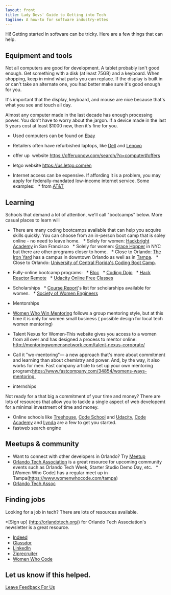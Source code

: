 ```yaml
---
layout: front
title: Lady Devs' Guide to Getting into Tech
tagline: A how-to for software industry-ettes 
---
```


Hi! Getting started in software can be tricky. Here are a few things that can help.


## Equipment and tools

Not all computers are good for development. A tablet probably isn't good enough. Get something with a disk (at least 75GB) and a keyboard. When shopping, keep in mind what parts you can replace. If the display is built in or can't take an alternate one, you had better make sure it's good enough for you.

It's important that the display, keyboard, and mouse are nice because that's what you see and touch all day.

Almost any computer made in the last decade has enough processing power. You don't have to worry about the jargon. If a device made in the last 5 years cost at least $1000 new, then it's fine for you.

* Used computers can be found on [Ebay](http://ebay.com)
* Retailers often have refurbished laptops, like [Dell](https://www.dellrefurbished.com/) and [Lenovo](http://outlet.lenovo.com/)
* offer up  website https://offerupnow.com/search/?q=computer#offers
* letgo website https://us.letgo.com/en

* Internet access can be expensive. If affording it is a problem, you may apply for federally-mandated low-income internet service. Some examples:
  * from [AT&T]( https://www.att.com/shop/internet/access/#/)

## Learning

Schools that demand a lot of attention, we'll call "bootcamps" below. More casual places to learn will 

* There are many coding bootcamps available that can help you acquire skills quickly. You can choose from an in-person boot camp that is soley online - no need to leave home.
  * Solely for women: [Hackbright Academy](https://hackbrightacademy.com/) in San Francisco
  * Solely for women: [Grace Hopper](http://www.gracehopper.com/) in NYC but there are other programs closer to home.
  * Close to Orlando: [The Iron Yard](https://www.theironyard.com/locations/orlando.html) has a campus in downtown Orlando as well as in [Tampa](https://www.theironyard.com/locations/tampa-bay.html).
  * Close to Orlando: [University of Central Florida's Coding Boot Camp](https://codingbootcamp.ce.ucf.edu/).

* Fully-online bootcamp programs:
  * [Bloc](https://www.bloc.io/web-developer-career-bootcamp)
  * [Coding Dojo](http://www.codingdojo.com/)
  * [Hack Reactor Remote](http://www.hackreactor.com/remote/)
  * [Udacity Online Free Classes](https://www.udacity.com/)

* Scholarships
  * [Course Report](https://www.coursereport.com/blog/bootcamp-scholarships-for-women-a-comprehensive-list)'s list for scholarships available for women.
  * [Society of Women Engineers](http://societyofwomenengineers.swe.org/scholarships)
* Mentorships
* [Women Who Win Mentoring](http://nawboorlando.org/calendar/2017/2/16/women-who-win-mentoring) follows a group mentoring style, but at this time it is only for women small business ( possible design for local tech women mentoring)
* Talent Nexus for Women-This website gives you access to a women from all over and has designed a process to mentor online: http://mentoringwomensnetwork.com/talent-nexus-corporate/
* Call it "wo-mentoring"— a new approach that's more about commitment and learning than about chemistry and power. And, by the way, it also works for men. Fast company article to set up your own mentoring program:https://www.fastcompany.com/34854/womens-ways-mentoring 
* internships 


Not ready for a that big a commitment of your time and money? There are lots of resources that allow you to tackle a single aspect of web developemt for a minimal investment of time and money.
* Online schools like [Treehouse](https://teamtreehouse.com/join/start-trial), [Code School](https://www.codeschool.com/) and [Udacity](https://www.udacity.com/), [Code Academy](https://www.codecademy.com/learn/web) and [Lynda](https://www.lynda.com/Web-Development-training-tutorials/1471-0.html) are a few to get you started.
* fastweb search engine

## Meetups & community
* Want to connect with other developers in Orlando? Try [Meetup](https://www.meetup.com/)
* [Orlando Tech Association](http://week.orlandotech.org/events) is a great resource for upcoming community events such as Orlando Tech Week, Starter Studio Demo Day, etc.
  * [Women Who Code] has a regular meet up in Tampa(https://www.womenwhocode.com/tampa)
* [Orlando Tech Assoc](http://orlandotech.org/)



## Finding jobs

Looking for a job in tech? There are lots of resources available.

*[Sign up] (http://orlandotech.org/) for Orlando Tech Association's newsletter is a great resource.
* [Indeed](http://www.indeed.com/)
* [Glassdor](https://www.glassdoor.com/index.htm)
* [LinkedIn](https://www.linkedin.com/)
* [Ziprecruiter](https://www.ziprecruiter.com/)
* [Women Who Code](https://www.womenwhocode.com/jobs)


## Let us know if this helped.

[Leave Feedback For Us]()
